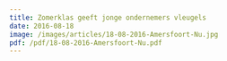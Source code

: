 ```yaml
---
title: Zomerklas geeft jonge ondernemers vleugels
date: 2016-08-18
image: /images/articles/18-08-2016-Amersfoort-Nu.jpg
pdf: /pdf/18-08-2016-Amersfoort-Nu.pdf
---
```


